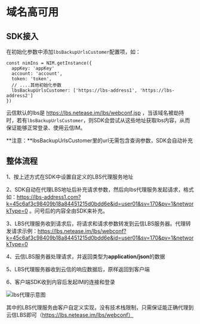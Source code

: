 # 域名高可用

## <span id="SDK接入">SDK接入</span>

在初始化参数中添加`lbsBackupUrlsCustomer`配置项，如：

```
const nimIns = NIM.getInstance({
  appKey: 'appKey'
  account: 'account',
  token: 'token',
  // ....其他初始化参数
  lbsBackupUrlsCustomer: ['https://lbs-address1', 'https://lbs-address2']
})
```

云信默认的lbs是 https://lbs.netease.im/lbs/webconf.jsp ，当该域名被劫持时，若有`lbsBackupUrlsCustomer`，则SDK会尝试从这些地址获取lbs内容，从而保证能够正常登录、使用云信IM。

**注意：**lbsBackupUrlsCustomer里的url无需包含查询参数，SDK会自动补充

## 整体流程

1、按上述方式在SDK中设置自定义的LBS代理服务地址

2、SDK自动在代理LBS地址后补充请求参数，然后向lbs代理服务发起请求，格式如：https://lbs-address1.com?k=45c6af3c98409b18a84451215d0bdd6e&id=user01&sv=170&pv=1&networkType=0 。问号后的内容全由SDK来补充。

3、LBS代理服务收到请求后，将请求和请求参数转发到云信LBS服务器。代理转发请求示例：https://lbs.netease.im/lbs/webconf?k=45c6af3c98409b18a84451215d0bdd6e&id=user01&sv=170&pv=1&networkType=0

4、云信LBS服务器处理请求，并返回类型为**application/json**的数据

5、LBS代理服务器收到云信的响应数据后，原样返回到客户端

6、客户端SDK收到内容后发起IM的连接和登录

![lbs代理示意图](https://yx-web-nosdn.netease.im/quickhtml%2Fassets%2Fyunxin%2Fdefault%2Fxx1%2Flbs-proxy.png)

其中的LBS代理服务由客户自定义实现，没有技术栈限制，只需保证能正确代理到云信LBS即可（https://lbs.netease.im/lbs/webconf）
